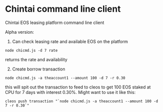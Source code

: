 # Chintai command line client
Chintai EOS leasing platform command line client

Alpha version:

1) Can check leasing rate and available EOS on the platform

`node chicmd.js -d 7 rate`

returns the rate and availability

2) Create borrow transaction

`node chicmd.js -a theaccount1 --amount 100 -d 7 -r 0.30`

this will spit out the transaction to feed to cleos to get 100 EOS staked at CPU for 7 days with interest 0.30%.
Might want to use it like this:

```
cleos push transaction "`node chicmd.js -a theaccount1 --amount 100 -d 7 -r 0.30`"
```

